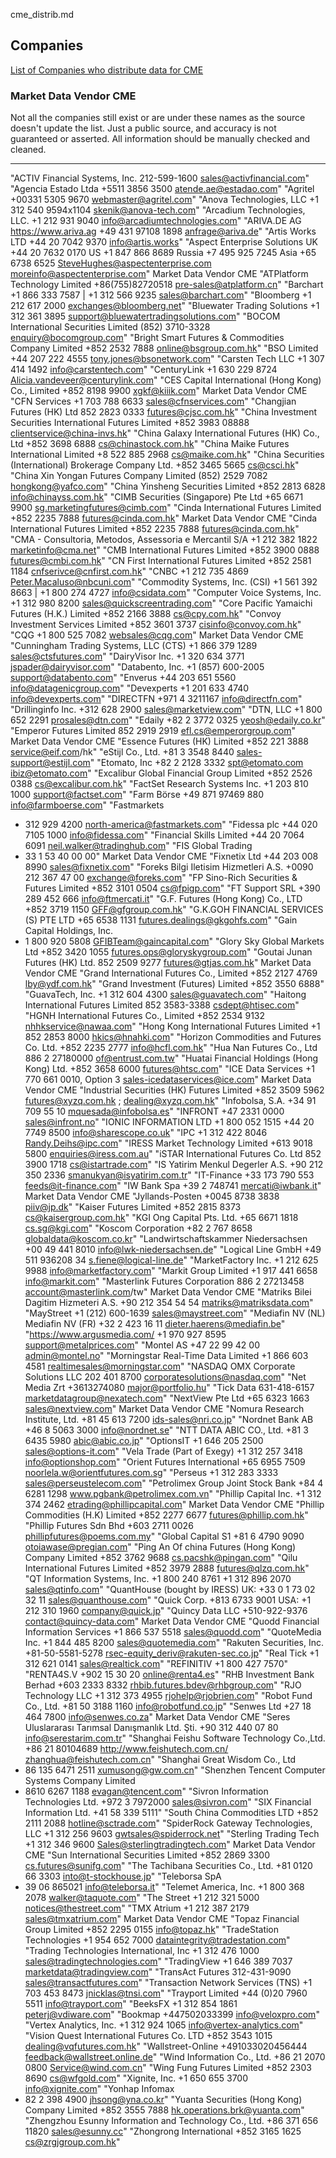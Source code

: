 cme_distrib.md

## Companies

[List of Companies who distribute data for CME](https://www.cmegroup.com/market-data/license-data/licensed-market-data-distributors.html)

### Market Data Vendor CME

Not all the companies still exist or are under these names as the source doesn't update the list. Just a public source, and accuracy is not guaranteed or asserted. All information should be manually checked and cleaned.

---
"ACTIV Financial Systems, Inc.
212-599-1600
sales@activfinancial.com"
"Agencia Estado Ltda
+5511 3856 3500
atende.ae@estadao.com"
"Agritel
+00331 5305 9670
webmaster@agritel.com"
"Anova Technologies, LLC
+1 312 540 9594x1104
skenik@anova-tech.com"
"Arcadium Technologies, LLC.
+1 212 931 9040
info@arcadiumtechnologies.com"
"ARIVA.DE AG
https://www.ariva.ag
+49 431 97108 1898
anfrage@ariva.de"
"Artis Works LTD
+44 20 7042 9370
info@artis.works"
"Aspect Enterprise Solutions
UK +44 20 7632 0170
US +1 847 866 8689
Russia +7 495 925 7245
Asia +65 6738 6525
SteveHughes@aspectenterprise.com
moreinfo@aspectenterprise.com"
Market Data Vendor CME
"ATPlatform Technology Limited
+86(755)82720518
pre-sales@atplatform.cn"
"Barchart
+1 866 333 7587 | +1 312 566 9235
sales@barchart.com"
"Bloomberg
+1 212 617 2000
exchanges@bloomberg.net"
"Bluewater Trading Solutions
+1 312 361 3895
support@bluewatertradingsolutions.com"
"BOCOM International Securities Limited
(852) 3710-3328
enquiry@bocomgroup.com"
"Bright Smart Futures & Commodities Company Limited
+852 2532 7888
online@bsgroup.com.hk"
"BSO Limited
+44 207 222 4555
tony.jones@bsonetwork.com"
"Carsten Tech LLC
+1 307 414 1492
info@carstentech.com"
"CenturyLink
+1 630 229 8724
Alicia.vandeveer@centurylink.com"
"CES Capital International (Hong Kong) Co., Limited
+852 8198 9900
xgkf@kiiik.com"
Market Data Vendor CME
"CFN Services
+1 703 788 6633
sales@cfnservices.com"
"Changjian Futures (HK) Ltd 
852 2823 0333
futures@cjsc.com.hk"
"China Investment Securities International Futures Limited
+852 3983 08888
clientservice@china-invs.hk"
"China Galaxy International Futures (HK) Co., Ltd
+852 3698 6888
cs@chinastock.com.hk"
"China Maike Futures International Limited 
+8 522 885 2968
cs@maike.com.hk"
"China Securities (International) Brokerage Company Ltd.
+852 3465 5665
cs@csci.hk"
"China Xin Yongan Futures Company Limited
(852) 2529 7082
hongkong@yafco.com"
"China Yinsheng Securities Limited
+852 2813 6828
info@chinayss.com.hk"
"CIMB Securities (Singapore) Pte Ltd
+65 6671 9900
sg.marketingfutures@cimb.com"
"Cinda International Futures Limited
+852 2235 7888
futures@cinda.com.hk"
Market Data Vendor CME
"Cinda International Futures Limited
+852 2235 7888
futures@cinda.com.hk"
"CMA - Consultoria, Metodos, Assessoria e Mercantil S/A
+1 212 382 1822
marketinfo@cma.net"
"CMB International Futures Limited
+852 3900 0888
futures@cmbi.com.hk"
"CN First International Futures Limited
+852 2581 1184
cnfserivce@cnfirst.com.hk"
"CNBC
+1 212 735 4869
Peter.Macaluso@nbcuni.com"
"Commodity Systems, Inc. (CSI)
+1 561 392 8663 | +1 800 274 4727
info@csidata.com"
"Computer Voice Systems, Inc.
+1 312 980 8200
sales@quickscreentrading.com"
"Core Pacific Yamaichi Futures (H.K.) Limited
+852 2166 3888
cs@cpy.com.hk"
"Convoy Investment Services Limited
+852 3601 3737
cisinfo@convoy.com.hk"
"CQG
+1 800 525 7082
websales@cqg.com"
Market Data Vendor CME
"Cunningham Trading Systems, LLC (CTS)
+1 866 379 1289
sales@ctsfutures.com"
"DairyVisor Inc.
+1 320 634 3771
jspader@dairyvisor.com"
"Databento, Inc.
+1 (857) 600-2005
support@databento.com"
"Enverus
+44 203 651 5560
info@datagenicgroup.com"
"Devexperts
+1 201 633 4740
info@devexperts.com"
"DIRECTFN
+971 4 3211167
info@directfn.com"
"Drillinginfo Inc.
+312 628 2900
sales@marketview.com"
"DTN, LLC
+1 800 652 2291
prosales@dtn.com"
"Edaily
+82 2 3772 0325
yeosh@edaily.co.kr"
"Emperor Futures Limited
852 2919 2919
efl.cs@emperorgroup.com"
Market Data Vendor CME
"Essence Futures (HK) Limited 
+852 221 3888
service@eif.com/hk"
"eStijl Co., Ltd.
+81 3 3548 8440
sales-support@estijl.com"
"Etomato, Inc
+82 2 2128 3332
spt@etomato.com
ibiz@etomato.com"
"Excalibur Global Financial Group Limited
+852 2526 0388
cs@excalibur.com.hk"
"FactSet Research Systems Inc.
+1 203 810 1000
support@factset.com"
"Farm Börse
+49 871 97469 880
info@farmboerse.com"
"Fastmarkets
+ 312 929 4200
north-america@fastmarkets.com"
"Fidessa plc
+44 020 7105 1000
info@fidessa.com"
"Financial Skills Limited
+44 20 7064 6091
neil.walker@tradinghub.com"
"FIS Global Trading
+ 33 1 53 40 00 00"
Market Data Vendor CME
"Fixnetix Ltd
+44 203 008 8990
sales@fixnetix.com"
"Foreks Bilgi Iletisim Hizmetleri A.S.
+0090 212 367 47 00
exchange@foreks.com"
"FP Sino-Rich Securities & Futures Limited
+852 3101 0504
cs@fpigp.com"
"FT Support SRL
+390 289 452 666
info@ftmercati.it"
"G.F. Futures (Hong Kong) Co., LTD
+852 3719 1150
GFF@gfgroup.com.hk"
"G.K.GOH FINANCIAL SERVICES (S) PTE LTD
+65 6538 1131
futures.dealings@gkgohfs.com"
"Gain Capital Holdings, Inc.
+ 1 800 920 5808
GFIBTeam@gaincapital.com"
"Glory Sky Global Markets Ltd
+852 3420 1055
futures.ops@gloryskygroup.com"
"Goutai Junan Futures (HK) Ltd. 
852 2509 9277
futures@gtjas.com.hk"
Market Data Vendor CME
"Grand International Futures Co., Limited 
+852 2127 4769
lby@ydf.com.hk"
"Grand Investment (Futures) Limited
+852 3550 6888"
"GuavaTech, Inc. 
+1 312 604 4300
sales@guavatech.com"
"Haitong International Futures Limited 
852 3583-3388
csdept@htisec.com"
"HGNH International Futures Co., Limited
+852 2534 9132
nhhkservice@nawaa.com"
"Hong Kong International Futures Limited
+1 852 2853 8000
hkics@hnahki.com"
"Horizon Commodities and Futures Co. Ltd.
+852 2235 2777
info@hcfl.com.hk"
"Hua Nan Futures Co., Ltd
886 2 27180000
of@entrust.com.tw"
"Huatai Financial Holdings (Hong Kong) Ltd.
+852 3658 6000
futures@htsc.com"
"ICE Data Services
+1 770 661 0010, Option 3
sales-icedataservices@ice.com"
Market Data Vendor CME
"Industrial Securities (HK) Futures Limited 
+852 3509 5962
futures@xyzq.com.hk ; dealing@xyzq.com.hk"
"Infobolsa, S.A.
+34 91 709 55 10
mquesada@infobolsa.es"
"INFRONT
+47 2331 0000
sales@infront.no"
"IONIC INFORMATION LTD
+1 800 052 1515
+44 20 7749 8500
info@sharescope.co.uk"
"IPC
+1 312 422 8046
Randy.Deihs@ipc.com"
"IRESS Market Technology Limited
+613 9018 5800
enquiries@iress.com.au"
"iSTAR International Futures Co. Ltd 
852 3900 1718
cs@istartrade.com"
"IS Yatirim Menkul Degerler A.S.
+90 212 350 2336
smanukyan@isyatirim.com.tr"
"IT-Finance
+33 173 790 553
feeds@it-finance.com"
"IW Bank Spa
+39 2 748741
mercati@iwbank.it"
Market Data Vendor CME
"Jyllands-Posten
+0045 8738 3838
piiv@jp.dk"
"Kaiser Futures Limited
+852 2815 8373
cs@kaisergroup.com.hk"
"KGI Ong Capital Pts. Ltd.
+65 6671 1818
cs.sg@kgi.com"
"Koscom Corporation
+82 2 767 8658
globaldata@koscom.co.kr"
"Landwirtschaftskammer Niedersachsen
+00 49 441 8010
info@lwk-niedersachsen.de"
"Logical Line GmbH 
+49 511 936208 34
s.fiene@logical-line.de"
"MarketFactory Inc.
+1 212 625 9988
info@marketfactory.com"
"Markit Group Limited 
+1 917 441 6658
info@markit.com"
"Masterlink Futures Corporation 
886 2 27213458
account@masterlink.com/tw"
Market Data Vendor CME
"Matriks Bilei Dagitim Hizmeteri A.S.
+90 212 354 54 54
matriks@matriksdata.com"
"MayStreet
+1 (212) 600-1639
sales@maystreet.com"
"Mediafin NV (NL)
Mediafin NV (FR)
+32 2 423 16 11
dieter.haerens@mediafin.be"
"https://www.argusmedia.com/
+1 970 927 8595
support@metalprices.com"
"Montel AS
+47 22 99 42 00
admin@montel.no"
"Morningstar Real-Time Data Limited
+1 866 603 4581
realtimesales@morningstar.com"
"NASDAQ OMX Corporate Solutions LLC
202 401 8700
corporatesolutions@nasdaq.com"
"Net Media Zrt
+3613274080
major@portfolio.hu"
"Tick Data
631-418-6157
marketdatagroup@nexatech.com"
"NextView Pte Ltd
+65 6323 1663
sales@nextview.com"
Market Data Vendor CME
"Nomura Research Institute, Ltd.
+81 45 613 7200
ids-sales@nri.co.jp"
"Nordnet Bank AB
+46 8 5063 3000
info@nordnet.se"
"NTT DATA ABIC CO., Ltd.
+81 3 6435 5980
abic@abic.co.jp"
"OptionsIT
+1 646 205 2500
sales@options-it.com"
"Vela Trade (Part of Exegy)
+1 312 257 3418
info@optionshop.com"
"Orient Futures International
+65 6955 7509
noorlela.w@orientfutures.com.sg"
"Perseus
+1 312 283 3333
sales@perseustelecom.com"
"Petrolimex Group Joint Stock Bank
+84 4 6281 1298
www.pgbank@petrolimex.com.vn"
"Phillip Capital Inc.
+1 312 374 2462
etrading@phillipcapital.com"
Market Data Vendor CME
"Phillip Commodities (H.K) Limited
+852 2277 6677
futures@phillip.com.hk"
"Phillip Futures Sdn Bhd
+603 2711 0026
phillipfutures@poems.com.my"
"Global Capital S1
+81 6 4790 9090
otoiawase@pregian.com"
"Ping An Of china Futures (Hong Kong) Company Limited
+852 3762 9688
cs.pacshk@pingan.com"
"Qilu International Futures Limited
+852 3979 2888
futures@qlzq.com.hk"
"QT Information Systems, Inc.
+1 800 240 8761
+1 312 896 2070
sales@qtinfo.com"
"QuantHouse (bought by IRESS)
UK: +33 0 1 73 02 32 11
sales@quanthouse.com"
"Quick Corp.
+813 6733 9001
USA: +1 212 310 1960
company@quick.jp"
"Quincy Data LLC
+510-922-9376
contact@quincy-data.com"
Market Data Vendor CME
"Quodd Financial Information Services
+1 866 537 5518
sales@quodd.com"
"QuoteMedia Inc.
+1 844 485 8200
sales@quotemedia.com"
"Rakuten Securities, Inc.
+81-50-5581-5278
rsec-equity_deriv@rakuten-sec.co.jp"
"Real Tick
+1 312 621 0141
sales@realtick.com"
"REFINITIV
+1 800 427 7570"
"RENTA4S.V
+902 15 30 20
online@renta4.es"
"RHB Investment Bank Berhad
+603 2333 8332
rhbib.futures.bdev@rhbgroup.com"
"RJO Technology LLC
+1 312 373 4955
rjohelp@rjobrien.com"
"Robot Fund Co., Ltd.
+81 50 3188 1160
info@robotfund.co.jp"
"Senwes Ltd
+27 18 464 7800
info@senwes.co.za"
Market Data Vendor CME
"Seres Uluslararası Tarımsal Danışmanlık Ltd. Şti.
+90 312 440 07 80
info@serestarim.com.tr"
"Shanghai Feishu Software Technology Co.,Ltd.
+86 21 80104689
http://www.feishutech.com.cn/
zhanghua@feishutech.com.cn"
"Shanghai Great Wisdom Co., Ltd
+ 86 135 6471 2511
xumusong@gw.com.cn"
"Shenzhen Tencent Computer Systems Company Limited
+ 8610 6267 1188
evagan@tencent.com"
"Sivron Information Technologies Ltd.
+972 3 7972000
sales@sivron.com"
"SIX Financial Information Ltd.
+41 58 339 5111"
"South China Commodities LTD 
+852 2111 2088
hotline@sctrade.com"
"SpiderRock Gateway Technologies, LLC
+1 312 256 9603
gwtsales@spiderrock.net"
"Sterling Trading Tech
+1 312 346 9600
Sales@sterlingtradingtech.com"
Market Data Vendor CME
"Sun International Securities Limited
+852 2869 3300
cs.futures@sunifg.com"
"The Tachibana Securities Co., Ltd.
+81 0120 66 3303
into@t-stockhouse.jp"
"Teleborsa SpA
+ 39 06 865021
info@teleborsa.it"
"Telemet America, Inc.
+1 800 368 2078
walker@taquote.com"
"The Street
+1 212 321 5000
notices@thestreet.com"
"TMX Atrium
+1 212 387 2179
sales@tmxatrium.com"
Market Data Vendor CME
"Topaz Financial Group Limited 
+852 2295 0155
info@topaz.hk"
"TradeStation Technologies
+1 954 652 7000
dataintegrity@tradestation.com"
"Trading Technologies International, Inc
+1 312 476 1000
sales@tradingtechnologies.com"
"TradingView
+1 646 389 7037
marketdata@tradingview.com"
"TransAct Futures
312-431-9090
sales@transactfutures.com"
"Transaction Network Services (TNS)
+1 703 453 8473
jnicklas@tnsi.com"
"Trayport Limited
+44 (0)20 7960 5511
info@trayport.com"
"BeeksFX
+1 312 854 1861
peterj@vdiware.com"
"Bookmap
+447502033399
info@veloxpro.com"
"Vertex Analytics, Inc.
+1 312 924 1065
info@vertex-analytics.com"
"Vision Quest International Futures Co. LTD
+852 3543 1015
dealing@vqfutures.com.hk"
"Wallstreet-Online
+491033020456444
feedback@wallstreet.online.de"
"Wind Information Co., Ltd.
+86 21 2070 0800
Service@wind.com.cn"
"Wing Fung Futures Limited
+852 2303 8690
cs@wfgold.com"
"Xignite, Inc.
+1 650 655 3700
info@xignite.com"
"Yonhap Infomax
+ 82 2 398 4900
jhsong@yna.co.kr"
"Yuanta Securities (Hong Kong) Company Limited
+852 3555 7888
hk.operations.brk@yuanta.com"
"Zhengzhou Esunny Information and Technology Co., Ltd.
+86 371 656 11820
sales@esunny.cc"
"Zhongrong International 
+852 3165 1625
cs@zrgjgroup.com.hk"

